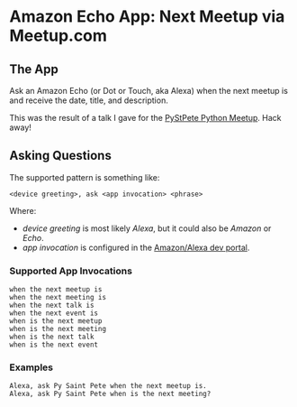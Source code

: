 # Amazon Echo App: Next Meetup via Meetup.com

## The App

Ask an Amazon Echo (or Dot or Touch, aka Alexa) when the next meetup is and receive the date,
title, and description.

This was the result of a talk I gave for the
[PyStPete Python Meetup](https://www.meetup.com/Saint-Petersburg-Python-Meetup/). Hack away!

## Asking Questions

The supported pattern is something like:

```
<device greeting>, ask <app invocation> <phrase>
```

Where:
* _device greeting_ is most likely _Alexa_, but it could also be _Amazon_ or _Echo_.
* _app invocation_ is configured in the
[Amazon/Alexa dev portal](https://developer.amazon.com/edw/home.html#/skills/list).

### Supported App Invocations

```
when the next meetup is
when the next meeting is
when the next talk is
when the next event is
when is the next meetup
when is the next meeting
when is the next talk
when is the next event
```

### Examples

```
Alexa, ask Py Saint Pete when the next meetup is.
Alexa, ask Py Saint Pete when is the next meeting?
```
